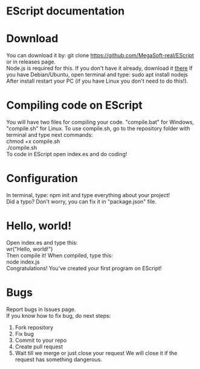 # EScript documentation

# Download
You can download it by:
    git clone https://github.com/MegaSoft-real/EScript
or in releases page.<br>
Node.js is required for this. If you don't have it already, download it [there](nodejs.org)
If you have Debian/Ubuntu, open terminal and type:
    sudo apt install nodejs
After install restart your PC (if you have Linux you don't need to do this!).
# Compiling code on EScript
You will have two files for compiling your code. "compile.bat" for Windows, "compile.sh" for Linux.
To use compile.sh, go to the repository folder with terminal and type next commands:<br>
    chmod +x compile.sh<br>
    ./compile.sh<br>
To code in EScript open index.es and do coding!
# Configuration
In terminal, type:
    npm init
and type everything about your project!<br>
Did a typo? Don't worry, you can fix it in "package.json" file.
# Hello, world!
Open index.es and type this:<br>
    wr("Hello, world!")<br>
Then compile it! When compiled, type this:<br>
    node index.js<br>
Congratulations! You've created your first program on EScript!
# Bugs
Report bugs in Issues page.<br>
If you know how to fix bug, do next steps:<br>
1. Fork repository
2. Fix bug
3. Commit to your repo 
4. Create pull request
5. Wait till we merge or just close your request
We will close it if the request has something dangerous.